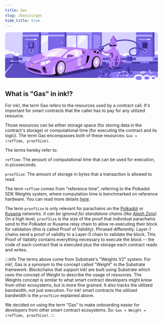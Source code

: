 ```yaml
---
title: Gas
slug: /basics/gas
hide_title: true
---
```


![Gas Title Picture](/img/title/gas.svg)

## What is "Gas" in ink!?

For ink!, the term Gas refers to the resources used by a contract call.
It's important for smart contracts that the caller has to pay for any utilized resource.

Those resources can be either storage space (for storing data in the contract's storage)
or computational time (for executing the contract and its logic). The term Gas encompasses both
of these resources: `Gas = (refTime, proofSize)`.

The terms hereby refer to:

`refTime`: The amount of computational time that can be used for execution, in picoseconds.

`proofSize`: The amount of storage in bytes that a transaction is allowed to read.

The term `refTime` comes from "reference time", referring to the Polkadot SDK Weights system, where
computation time is benchmarked on reference hardware. You can read more details
[here](https://docs.polkadot.com/polkadot-protocol/glossary/#weight).

The term `proofSize` is only relevant for parachains on the [Polkadot](https://polkadot.network/)
or [Kusama](https://kusama.network/) networks.
_It can be ignored for standalone chains (like [Aleph Zero](https://alephzero.org/))._
On a high level, `proofSize` is the size of the proof that individual parachains send to
the Polkadot or Kusama relay chain to allow re-executing their block for validation
(this is called Proof of Validity).
Phrased differently: Layer-1 chains send a proof of validity to a Layer-0 chain to validate the block.
This Proof of Validity contains everything necessary to execute the block -- the code of each contract
that is executed plus the storage each contract reads and writes.

:::info
The terms above come from Substrate's "Weights V2" system.
For ink!, Gas is a synonym to the concept called "Weight" in the Substrate framework.
Blockchains that support ink! are built using Substrate which uses the concept of Weight
to describe the usage of resources.
The Weights concept is similar to what smart contract developers might know from other
ecosystems, but is more fine grained. It also tracks the utilized bandwidth, not just
execution. For ink! smart contracts the utilized bandwidth is the `proofSize` explained above.

We decided on using the term "Gas" to make onboarding easier for developers from other
smart contract ecosystems. So: `Gas = Weight = (refTime, proofSize)`.
:::